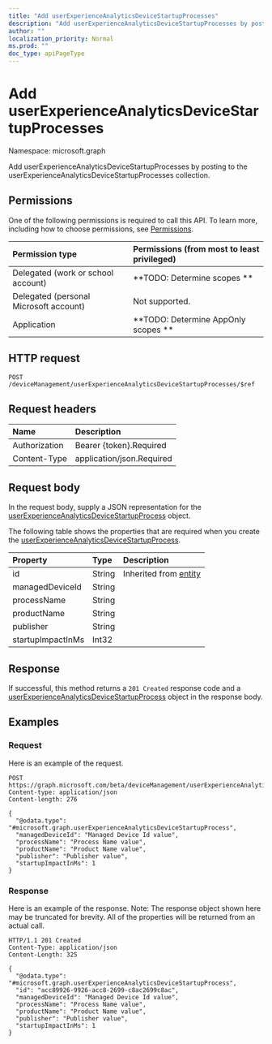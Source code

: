 ```yaml
---
title: "Add userExperienceAnalyticsDeviceStartupProcesses"
description: "Add userExperienceAnalyticsDeviceStartupProcesses by posting to the userExperienceAnalyticsDeviceStartupProcesses collection."
author: ""
localization_priority: Normal
ms.prod: ""
doc_type: apiPageType
---
```


# Add userExperienceAnalyticsDeviceStartupProcesses

Namespace: microsoft.graph

Add userExperienceAnalyticsDeviceStartupProcesses by posting to the userExperienceAnalyticsDeviceStartupProcesses collection.

## Permissions
One of the following permissions is required to call this API. To learn more, including how to choose permissions, see [Permissions](/concepts/permissions-reference.md).

|Permission type|Permissions (from most to least privileged)|
|:---|:---|
|Delegated (work or school account)|**TODO: Determine scopes **|
|Delegated (personal Microsoft account)|Not supported.|
|Application|**TODO: Determine AppOnly scopes **|

## HTTP request
<!-- {
  "blockType": "ignored"
}
-->
``` http
POST /deviceManagement/userExperienceAnalyticsDeviceStartupProcesses/$ref
```

## Request headers
|Name|Description|
|:---|:---|
|Authorization|Bearer {token}.Required|
|Content-Type|application/json.Required|

## Request body
In the request body, supply a JSON representation for the [userExperienceAnalyticsDeviceStartupProcess](../resources/userexperienceanalyticsdevicestartupprocess.md) object.

The following table shows the properties that are required when you create the [userExperienceAnalyticsDeviceStartupProcess](../resources/userexperienceanalyticsdevicestartupprocess.md).

|Property|Type|Description|
|:---|:---|:---|
|id|String| Inherited from [entity](../resources/entity.md)|
|managedDeviceId|String||
|processName|String||
|productName|String||
|publisher|String||
|startupImpactInMs|Int32||



## Response
If successful, this method returns a `201 Created` response code and a [userExperienceAnalyticsDeviceStartupProcess](../resources/userexperienceanalyticsdevicestartupprocess.md) object in the response body.

## Examples

### Request
Here is an example of the request.
<!-- {
  "blockType": "request",
  "name": "create_userexperienceanalyticsdevicestartupprocess_from_"
}
-->
``` http
POST https://graph.microsoft.com/beta/deviceManagement/userExperienceAnalyticsDeviceStartupProcesses
Content-type: application/json
Content-length: 276

{
  "@odata.type": "#microsoft.graph.userExperienceAnalyticsDeviceStartupProcess",
  "managedDeviceId": "Managed Device Id value",
  "processName": "Process Name value",
  "productName": "Product Name value",
  "publisher": "Publisher value",
  "startupImpactInMs": 1
}
```

### Response
Here is an example of the response. Note: The response object shown here may be truncated for brevity. All of the properties will be returned from an actual call.
<!-- {
  "blockType": "response",
  "truncated": true,
  "@odata.type": "microsoft.graph.userexperienceanalyticsdevicestartupprocess"
}
-->
``` http
HTTP/1.1 201 Created
Content-Type: application/json
Content-Length: 325

{
  "@odata.type": "#microsoft.graph.userExperienceAnalyticsDeviceStartupProcess",
  "id": "acc89926-9926-acc8-2699-c8ac2699c8ac",
  "managedDeviceId": "Managed Device Id value",
  "processName": "Process Name value",
  "productName": "Product Name value",
  "publisher": "Publisher value",
  "startupImpactInMs": 1
}
```

